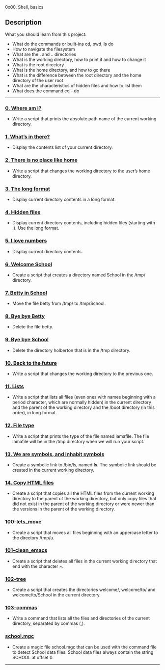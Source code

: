  0x00. Shell, basics

## Description
What you should learn from this project:

* What do the commands or built-ins cd, pwd, ls do
* How to navigate the filesystem
* What are the . and .. directories
* What is the working directory, how to print it and how to change it
* What is the root directory
* What is the home directory, and how to go there
* What is the difference between the root directory and the home directory of the user root
* What are the characteristics of hidden files and how to list them
* What does the command cd - do

---

### [0. Where am I?](./0-current_working_directory)
* Write a script that prints the absolute path name of the current working directory.

### [1. What’s in there?](./1-listit)
* Display the contents list of your current directory.


### [2. There is no place like home](./2-bring_me_home)
* Write a script that changes the working directory to the user’s home directory.


### [3. The long format ](./3-listfiles)
* Display current directory contents in a long format.


### [4. Hidden files](./4-listmorefiles)
* Display current directory contents, including hidden files (starting with .). Use the long format.


### [5. I love numbers](./5-listfilesdigitonly)
* Display current directory contents.

### [6. Welcome School](./6-firstdirectory)
* Create a script that creates a directory named School in the /tmp/ directory.

### [7. Betty in School ](./7-movethatfile)
* Move the file betty from /tmp/ to /tmp/School.

### [8. Bye bye Betty ](./8-firstdelete)
* Delete the file betty.

### [9. Bye bye School](./9-firstdirdeletion)
* Delete the directory holberton that is in the /tmp directory.

### [10. Back to the future ](./10-back)
* Write a script that changes the working directory to the previous one.

### [11. Lists ](./11-lists)
* Write a script that lists all files (even ones with names beginning with a period character, which are normally hidden) in the current directory and the parent of the working directory and the /boot directory (in this order), in long format.

### [12. File type](./12-file_type)
* Write a script that prints the type of the file named iamafile. The file iamafile will be in the /tmp directory when we will run your script.

### [13. We are symbols, and inhabit symbols](./13-symbolic_link)
* Create a symbolic link to /bin/ls, named __ls__. The symbolic link should be created in the current working directory.

### [14. Copy HTML files](./14-copy_html)
* Create a script that copies all the HTML files from the current working directory to the parent of the working directory, but only copy files that did not exist in the parent of the working directory or were newer than the versions in the parent of the working directory.

### [100-lets_move](./100-lets_move)
* Create a script that moves all files beginning with an uppercase letter to the directory /tmp/u.

### [101-clean_emacs](./101-clean_emacs)
* Create a script that deletes all files in the current working directory that end with the character ~.

### [102-tree](./102-tree)
* Create a script that creates the directories welcome/, welcome/to/ and welcome/to/School in the current directory.

### [103-commas](./103-commass)
* Write a command that lists all the files and directories of the current directory, separated by commas (,).

### [school.mgc](./school.mgc)
* Create a magic file school.mgc that can be used with the command file to detect School data files. School data files always contain the string SCHOOL at offset 0.

---
